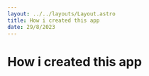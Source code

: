 ```yaml
---
layout: ../../layouts/Layout.astro
title: How i created this app
date: 29/8/2023
---
```


# How i created this app
